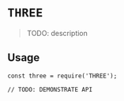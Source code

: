 # `THREE`

> TODO: description

## Usage

```
const three = require('THREE');

// TODO: DEMONSTRATE API
```
